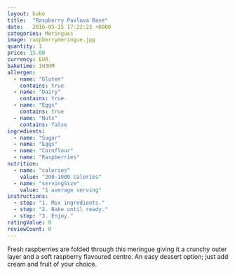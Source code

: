 ```yaml
---
layout: bake
title:  "Raspberry Pavlova Base"
date:   2016-05-15 17:22:23 +0000
categories: Meringues
image: raspberrymeringue.jpg
quantity: 1
price: 15.00
currency: EUR
baketime: 1H30M
allergen:
  - name: "Gluten"
    contains: true
  - name: "Dairy"
    contains: true
  - name: "Eggs"
    contains: true
  - name: "Nuts"
    contains: false
ingredients:
  - name: "Sugar"
  - name: "Eggs"
  - name: "Cornflour"
  - name: "Raspberries"
nutrition:
  - name: "calories"
    value: "200-1000 calories"
  - name: "servingSize"
    value: "1 average serving"
instructions:
  - step: "1. Mix ingredients."
  - step: "2. Bake until ready."
  - step: "3. Enjoy."
ratingValue: 0
reviewCount: 0
---
```

Fresh raspberries are folded through this meringue giving it a crunchy outer layer and a soft raspberry flavoured centre. An easy dessert option; just add cream and fruit of your choice.
